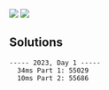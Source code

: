 ![](https://img.shields.io/badge/stars%20⭐-2-yellow) ![](https://img.shields.io/badge/days%20completed-1-red)



## Solutions
```
----- 2023, Day 1 -----
  34ms Part 1: 55029
  10ms Part 2: 55686
```
